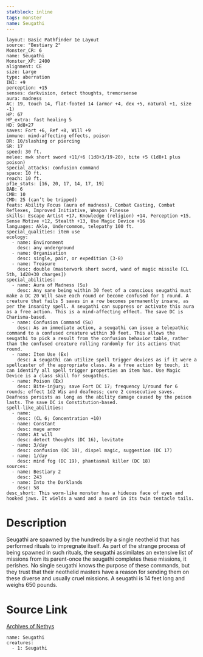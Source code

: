 ```yaml
---
statblock: inline
tags: monster
name: Seugathi
---
```

```statblock
layout: Basic Pathfinder 1e Layout
source: "Bestiary 2"
Monster_CR: 6
name: Seugathi
Monster_XP: 2400
alignment: CE
size: Large
type: aberration
INI: +9
perception: +15
senses: darkvision, detect thoughts, tremorsense
aura: madness
AC: 19, touch 14, flat-footed 14 (armor +4, dex +5, natural +1, size -1)
HP: 67
HP_extra: fast healing 5
HD: 9d8+27
saves: Fort +6, Ref +8, Will +9
immune: mind-affecting effects, poison
DR: 10/slashing or piercing
SR: 17
speed: 30 ft.
melee: mwk short sword +11/+6 (1d8+3/19-20), bite +5 (1d8+1 plus poison)
special_attacks: confusion command
space: 10 ft.
reach: 10 ft.
pf1e_stats: [16, 20, 17, 14, 17, 19]
BAB: 6
CMB: 10
CMD: 25 (can’t be tripped)
feats: Ability Focus (aura of madness), Combat Casting, Combat Reflexes, Improved Initiative, Weapon Finesse
skills: Escape Artist +17, Knowledge (religion) +14, Perception +15, Sense Motive +12, Stealth +13, Use Magic Device +16
languages: Aklo, Undercommon, telepathy 100 ft.
special_qualities: item use
ecology:
  - name: Environment
    desc: any underground
  - name: Organisation
    desc: single, pair, or expedition (3-8)
  - name: Treasure
    desc: double (masterwork short sword, wand of magic missile [CL 5th, 1d20+30 charges])
special_abilities:
  - name: Aura of Madness (Su)
    desc: Any sane being within 30 feet of a conscious seugathi must make a DC 20 Will save each round or become confused for 1 round. A creature that fails 5 saves in a row becomes permanently insane, as per the insanity spell. A seugathi can suppress or activate this aura as a free action. This is a mind-affecting effect. The save DC is Charisma-based.
  - name: Confusion Command (Su)
    desc: As an immediate action, a seugathi can issue a telepathic command to a confused creature within 30 feet. This allows the seugathi to pick a result from the confusion behavior table, rather than the confused creature rolling randomly for its actions that round.
  - name: Item Use (Ex)
    desc: A seugathi can utilize spell trigger devices as if it were a spellcaster of the appropriate class. As a free action by touch, it can identify all spell trigger properties an item has. Use Magic Device is a class skill for seugathis.
  - name: Poison (Ex)
    desc: Bite-injury; save Fort DC 17; frequency 1/round for 6 rounds; effect 1d2 Wis and deafness; cure 2 consecutive saves. Deafness persists as long as the ability damage caused by the poison lasts. The save DC is Constitution-based.
spell-like_abilities:
  - name:
    desc: (CL 6; Concentration +10)
  - name: Constant
    desc: mage armor
  - name: At will
    desc: detect thoughts (DC 16), levitate
  - name: 3/day
    desc: confusion (DC 18), dispel magic, suggestion (DC 17)
  - name: 1/day
    desc: mind fog (DC 19), phantasmal killer (DC 18)
sources:
  - name: Bestiary 2
    desc: 243
  - name: Into the Darklands
    desc: 58
desc_short: This worm-like monster has a hideous face of eyes and hooked jaws. It wields a wand and a sword in its twin tentacle tails.
```
# Description
Seugathi are spawned by the hundreds by a single neothelid that has performed rituals to impregnate itself. As part of the strange process of being spawned in such rituals, the seugathi assimilates an extensive list of missions from its parent-once the seugathi completes these missions, it perishes. No single seugathi knows the purpose of these commands, but they trust that their neothelid masters have a reason for sending them on these diverse and usually cruel missions. A seugathi is 14 feet long and weighs 650 pounds.
# Source Link
[Archives of Nethys](https://aonprd.com/MonsterDisplay.aspx?ItemName=Seugathi)
```encounter-table
name: Seugathi
creatures:
  - 1: Seugathi
```
